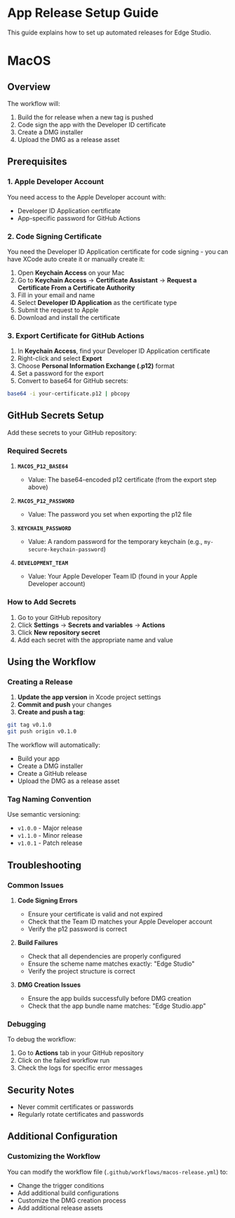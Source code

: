 # App Release Setup Guide

This guide explains how to set up automated releases for Edge Studio.

# MacOS 

## Overview

The workflow will:
1. Build the for release when a new tag is pushed
2. Code sign the app with the Developer ID certificate
3. Create a DMG installer
4. Upload the DMG as a release asset

## Prerequisites

### 1. Apple Developer Account
You need access to the Apple Developer account with:
- Developer ID Application certificate
- App-specific password for GitHub Actions

### 2. Code Signing Certificate
You need the Developer ID Application certificate for code signing - you can have XCode auto create it or manually create it:

1. Open **Keychain Access** on your Mac
2. Go to **Keychain Access** → **Certificate Assistant** → **Request a Certificate From a Certificate Authority**
3. Fill in your email and name
4. Select **Developer ID Application** as the certificate type
5. Submit the request to Apple
6. Download and install the certificate

### 3. Export Certificate for GitHub Actions

1. In **Keychain Access**, find your Developer ID Application certificate
2. Right-click and select **Export**
3. Choose **Personal Information Exchange (.p12)** format
4. Set a password for the export
5. Convert to base64 for GitHub secrets:

```bash
base64 -i your-certificate.p12 | pbcopy
```

## GitHub Secrets Setup

Add these secrets to your GitHub repository:

### Required Secrets

1. **`MACOS_P12_BASE64`**
   - Value: The base64-encoded p12 certificate (from the export step above)

2. **`MACOS_P12_PASSWORD`**
   - Value: The password you set when exporting the p12 file

3. **`KEYCHAIN_PASSWORD`**
   - Value: A random password for the temporary keychain (e.g., `my-secure-keychain-password`)

4. **`DEVELOPMENT_TEAM`**
   - Value: Your Apple Developer Team ID (found in your Apple Developer account)

### How to Add Secrets

1. Go to your GitHub repository
2. Click **Settings** → **Secrets and variables** → **Actions**
3. Click **New repository secret**
4. Add each secret with the appropriate name and value

## Using the Workflow

### Creating a Release

1. **Update the app version** in Xcode project settings
2. **Commit and push** your changes
3. **Create and push a tag**:

```bash
git tag v0.1.0
git push origin v0.1.0
```

The workflow will automatically:
- Build your app
- Create a DMG installer
- Create a GitHub release
- Upload the DMG as a release asset

### Tag Naming Convention

Use semantic versioning:
- `v1.0.0` - Major release
- `v1.1.0` - Minor release  
- `v1.0.1` - Patch release

## Troubleshooting

### Common Issues

1. **Code Signing Errors**
   - Ensure your certificate is valid and not expired
   - Check that the Team ID matches your Apple Developer account
   - Verify the p12 password is correct

2. **Build Failures**
   - Check that all dependencies are properly configured
   - Ensure the scheme name matches exactly: "Edge Studio"
   - Verify the project structure is correct

3. **DMG Creation Issues**
   - Ensure the app builds successfully before DMG creation
   - Check that the app bundle name matches: "Edge Studio.app"

### Debugging

To debug the workflow:
1. Go to **Actions** tab in your GitHub repository
2. Click on the failed workflow run
3. Check the logs for specific error messages

## Security Notes

- Never commit certificates or passwords 
- Regularly rotate certificates and passwords

## Additional Configuration

### Customizing the Workflow

You can modify the workflow file (`.github/workflows/macos-release.yml`) to:
- Change the trigger conditions
- Add additional build configurations
- Customize the DMG creation process
- Add additional release assets